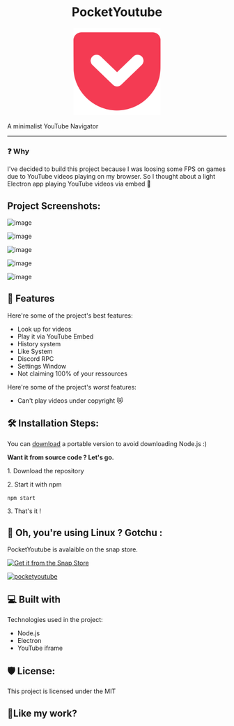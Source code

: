 <h1 align="center" id="title">PocketYoutube</h1>

<p align="center"><img src="https://github.com/0adri3n/PocketYoutube/blob/main/assets/pocket.png" alt="project-image" width="200"></p>

<p id="description">A minimalist YouTube Navigator</p>

---

<h3>❓ Why </h3>

I've decided to build this project because I was loosing some FPS on games due to YouTube videos playing on my browser.
So I thought about a light Electron app playing YouTube videos via embed 🕺

<h2>Project Screenshots:</h2>

![image](https://github.com/0adri3n/PocketYoutube/assets/62818208/4c942ecb-ef0f-46aa-b3e7-ba09992061e7)

![image](https://github.com/0adri3n/PocketYoutube/assets/62818208/6522a787-b2c0-47cb-82f0-1318429a8962)

![image](https://github.com/0adri3n/PocketYoutube/assets/62818208/d4234941-0139-4d56-b3c9-8c73bf95221b)

![image](https://github.com/0adri3n/PocketYoutube/assets/62818208/d9f084d9-80c0-44c5-a558-e4d51db09014)

![image](https://github.com/0adri3n/PocketYoutube/assets/62818208/55f7aaf3-eaab-4e91-933f-c642d1e0da0d)



<h2>🧐 Features</h2>

Here're some of the project's best features:

*   Look up for videos
*   Play it via YouTube Embed
*   History system
*   Like System
*   Discord RPC
*   Settings Window
*   Not claiming 100% of your ressources

Here're some of the project's <i>worst</i> features:

*   Can't play videos under copyright 😿

<h2>🛠️ Installation Steps:</h2>

<p>You can <a href="https://github.com/0adri3n/PocketYoutube/releases">download</a> a portable version to avoid downloading Node.js :)</p

<p><b>Want it from source code ? Let's go.</b></p>

<p>1. Download the repository</p>

<p>2. Start it with npm</p>

```
npm start
```

<p>3. That's it !</p>

<h2>🐧 Oh, you're using Linux ? Gotchu :</h2>

PocketYoutube is avalaible on the snap store.

[![Get it from the Snap Store](https://snapcraft.io/static/images/badges/en/snap-store-black.svg)](https://snapcraft.io/pocketyoutube)

[![pocketyoutube](https://snapcraft.io/pocketyoutube/badge.svg)](https://snapcraft.io/pocketyoutube)

  
<h2>💻 Built with</h2>

Technologies used in the project:

*   Node.js
*   Electron
*   YouTube iframe

<h2>🛡️ License:</h2>

This project is licensed under the MIT

<h2>💖Like my work?</h2>
